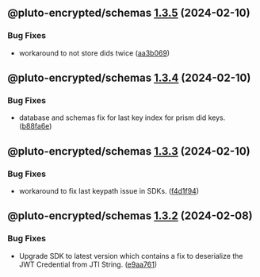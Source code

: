 ## @pluto-encrypted/schemas [1.3.5](https://github.com/atala-community-projects/pluto-encrypted/compare/@pluto-encrypted/schemas@1.3.4...@pluto-encrypted/schemas@1.3.5) (2024-02-10)


### Bug Fixes

* workaround to not store dids twice ([aa3b069](https://github.com/atala-community-projects/pluto-encrypted/commit/aa3b0696aa5c438750d9add0e04f599d9260fcc6))

## @pluto-encrypted/schemas [1.3.4](https://github.com/atala-community-projects/pluto-encrypted/compare/@pluto-encrypted/schemas@1.3.3...@pluto-encrypted/schemas@1.3.4) (2024-02-10)


### Bug Fixes

* database and schemas fix for last key index for prism did keys. ([b88fa6e](https://github.com/atala-community-projects/pluto-encrypted/commit/b88fa6ed71a6f44da48129bf5bd7a5222b8d000f))

## @pluto-encrypted/schemas [1.3.3](https://github.com/atala-community-projects/pluto-encrypted/compare/@pluto-encrypted/schemas@1.3.2...@pluto-encrypted/schemas@1.3.3) (2024-02-10)


### Bug Fixes

* workaround to fix last keypath issue in SDKs. ([f4d1f94](https://github.com/atala-community-projects/pluto-encrypted/commit/f4d1f9430cfd0ed6e90c1c79783f4c91c6101752))

## @pluto-encrypted/schemas [1.3.2](https://github.com/atala-community-projects/pluto-encrypted/compare/@pluto-encrypted/schemas@1.3.1...@pluto-encrypted/schemas@1.3.2) (2024-02-08)


### Bug Fixes

* Upgrade SDK to latest version which contains a fix to deserialize the JWT Credential from JTI String. ([e9aa761](https://github.com/atala-community-projects/pluto-encrypted/commit/e9aa7610f263fbe7aecf9786e42a1840c2b9a18d))
